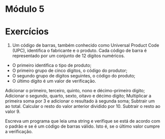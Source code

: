 # Módulo 5

# Exercícios

1. Um código de barras, também conhecido como Universal Product Code (UPC), identifica o fabricante e o produto. Cada código de barra é representado por um conjunto de 12 dígitos numéricos.

- O primeiro identifica o tipo de produto;
- O primeiro grupo de cinco dígitos, o código do produtor;
- O segundo grupo de dígitos seguintes, o código do produto;
- O último dígito é um valor de verificação.

Adicionar o primeiro, terceiro, quinto, nono e décimo-primeiro dígito;
Adicionar o segundo, quarto, sexto, oitavo e décimo dígito;
Multiplicar a primeira soma por 3 e adicionar o resultado à segunda soma;
Subtrair um ao total.
Calcular o resto do valor anterior dividido por 10.
Subtrair o resto ao valor 9.

Escreva um programa que leia uma string e verifique se está de acordo com o padrão e se é um código de barras válido. Isto é, se o último valor cumpre a verificação.
